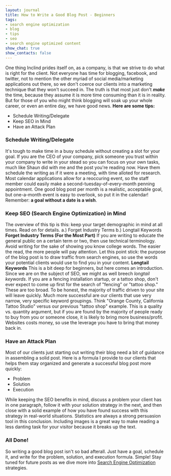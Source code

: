 ```yaml
---
layout: journal
title: How to Write a Good Blog Post - Beginners
tags: 
- search engine optimization
- blog
- tips
- seo
- search engine optimized content
show_chat: true
show_contacts: false
---
```


One thing Inclind prides itself on, as a company, is that we strive to do what is right for the client. Not everyone has time for blogging, facebook, and twitter, not to mention the other myriad of social media/marketing applications out there, so we don't coerce our clients into a marketing technique that they won't succeed in. The truth is that most just don't <em><strong>make</strong></em> the time, because they assume it is more time consuming than it is in reality. But for those of you who might think blogging will soak up your whole career, or even an entire day, we have good news.   <strong>Here are some tips:</strong> <ul>
<li> Schedule Writing/Delegate</li> <li> Keep SEO in Mind</li> <li> Have an Attack Plan</li>
</ul><h3> Schedule Writing/Delegate</h3>  It's tough to make time in a busy schedule without creating a slot for your goal. If you are the CEO of your company, pick someone you trust within your company to write in your stead so you can focus on your own tasks, much like Shaun did with me and the post you're reading now.   Have them schedule the writing as if it were a meeting, with time alloted for research. Most calendar applications allow for a reoccuring event, so the staff member could easily make a second-tuesday-of-every-month penning appointment. One good blog post per month is a realistic, acceptable goal, but one-a-month event is easy to overlook, so put it in the calendar! Remember: <strong>a goal without a date is a wish</strong>. <h3> Keep SEO (Search Engine Optimization) in Mind</h3>  The overview of this tip is this: keep your target demographic in mind at all times. Read on for details.   a.) Forget Industry Terms  b.) Longtail Keywords   <strong>Forget Industry Terms (For the Most Part)</strong>   If you are writing to educate the general public on a certain term or two, then use technical terminology. Avoid writing for the sake of showing you know college words. The easier the read, the more people will pay attention. Let this point stick: the purpose of the blog post is to draw traffic from search engines, so use the words your potential clients would use to find you in your content.   <strong>Longtail Keywords</strong>   This is a bit deep for beginners, but here comes an introduction. Since we are on the subject of SEO, we might as well breech <em>longtail keywords</em>. If you are a fencing installation startup, or a tattoo shop, don't ever expect to come up first for the search of "fencing" or "tattoo shop." These are too broad. To be honest, the majority of traffic driven to your site will leave quickly.   Much more successful are our clients that use very narrow, very specific keyword groupings. Think "Orange County, California Tattoo Studio" versus our previous "tattoo shop" example. This is a quality vs. quantity argument, but if you are found by the majority of people ready to buy from you or someone close, it is likely to bring more business/profit. Websites costs money, so use the leverage you have to bring that money back in. <h3> Have an Attack Plan</h3>  Most of our clients just starting out writing their blog need a bit of guidance in assembling a solid post. Here is a formula I provide to our clients that helps them stay organized and generate a successful blog post more quickly: <ul>
<li> Problem</li> <li> Solution</li> <li> Execution</li>
</ul>  While keeping the SEO benefits in mind, discuss a problem your client has in one paragraph, follow it with your solution strategy in the next, and then close with a solid example of how you have found success with this strategy in real-world situations. Statistics are always a strong persuasion tool in this conclusion. Including images is a great way to make reading a less danting task for your visitor because it breaks up the text. <h3> All Done!</h3>  So writing a good blog post isn't so bad afterall. Just have a goal, schedule it, and write for the problem, solution, and execution formula. Simple!   Stay tuned for future posts as we dive more into <a href="/content/search-engine-optimization/index.htm" title="Blogging &amp; Search Engine Optimization From Your Delaware Web Designer">Search Engine Optimization</a> strategies.